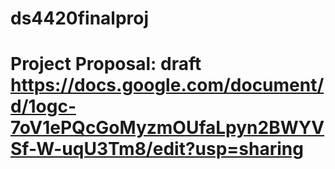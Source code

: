 # ds4420finalproj
# Project Proposal: draft https://docs.google.com/document/d/1ogc-7oV1ePQcGoMyzmOUfaLpyn2BWYVSf-W-uqU3Tm8/edit?usp=sharing
